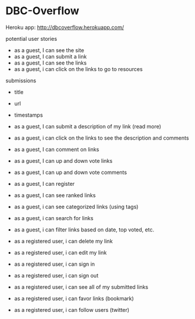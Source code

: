DBC-Overflow
============

Heroku app:  http://dbcoverflow.herokuapp.com/

potential user stories


- as a guest, I can see the site
- as a guest, I can submit a link
- as a guest, I can see the links
- as a guest, i can click on the links to go to resources

submissions
  - title
  - url
  - timestamps

- as a guest, I can submit a description of my link (read more)
- as a guest, i can click on the links to see the description and comments
- as a guest, I can comment on links
- as a guest, I can up and down vote links
- as a guest, I can up and down vote comments
- as a guest, I can register
- as a guest, I can see ranked links
- as a guest, i can see categorized links (using tags)
- as a guest, i can search for links
- as a guest, i can filter links based on date, top voted, etc.
- as a registered user, i can delete my link
- as a registered user, i can edit my link
- as a registered user, i can sign in
- as a registered user, i can sign out
- as a registered user, i can see all of my submitted links
- as a registered user, i can favor links (bookmark)
- as a registered user, i can follow users (twitter)
